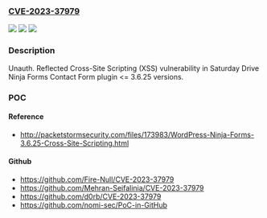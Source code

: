 ### [CVE-2023-37979](https://cve.mitre.org/cgi-bin/cvename.cgi?name=CVE-2023-37979)
![](https://img.shields.io/static/v1?label=Product&message=Ninja%20Forms%20Contact%20Form&color=blue)
![](https://img.shields.io/static/v1?label=Version&message=n%2Fa&color=blue)
![](https://img.shields.io/static/v1?label=Vulnerability&message=CWE-79%20Improper%20Neutralization%20of%20Input%20During%20Web%20Page%20Generation%20('Cross-site%20Scripting')&color=brighgreen)

### Description

Unauth. Reflected Cross-Site Scripting (XSS) vulnerability in Saturday Drive Ninja Forms Contact Form plugin <= 3.6.25 versions.

### POC

#### Reference
- http://packetstormsecurity.com/files/173983/WordPress-Ninja-Forms-3.6.25-Cross-Site-Scripting.html

#### Github
- https://github.com/Fire-Null/CVE-2023-37979
- https://github.com/Mehran-Seifalinia/CVE-2023-37979
- https://github.com/d0rb/CVE-2023-37979
- https://github.com/nomi-sec/PoC-in-GitHub


